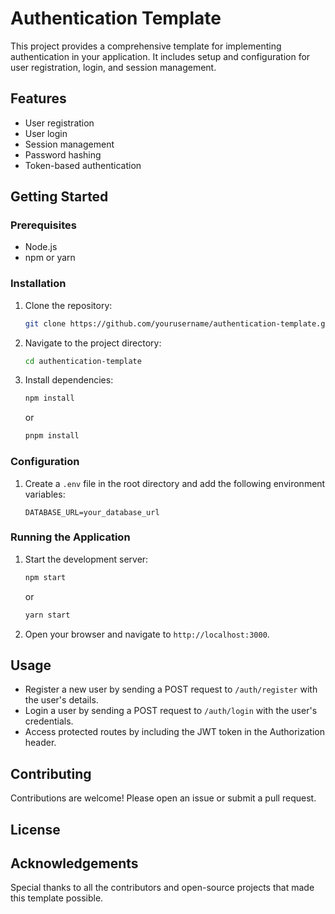 # Authentication Template

This project provides a comprehensive template for implementing authentication in your application. It includes setup and configuration for user registration, login, and session management.

## Features

- User registration
- User login
- Session management
- Password hashing
- Token-based authentication

## Getting Started

### Prerequisites

- Node.js
- npm or yarn

### Installation

1. Clone the repository:

    ```bash
    git clone https://github.com/yourusername/authentication-template.git
    ```

2. Navigate to the project directory:

    ```bash
    cd authentication-template
    ```

3. Install dependencies:

    ```bash
    npm install
    ```

    or

    ```bash
    pnpm install
    ```

### Configuration

1. Create a `.env` file in the root directory and add the following environment variables:

    ```env
    DATABASE_URL=your_database_url
    ```

### Running the Application

1. Start the development server:

    ```bash
    npm start
    ```

    or

    ```bash
    yarn start
    ```

2. Open your browser and navigate to `http://localhost:3000`.

## Usage

- Register a new user by sending a POST request to `/auth/register` with the user's details.
- Login a user by sending a POST request to `/auth/login` with the user's credentials.
- Access protected routes by including the JWT token in the Authorization header.

## Contributing

Contributions are welcome! Please open an issue or submit a pull request.

## License

<!-- This project is licensed under the MIT License. See the [LICENSE](LICENSE) file for details. -->

## Acknowledgements

Special thanks to all the contributors and open-source projects that made this template possible.
